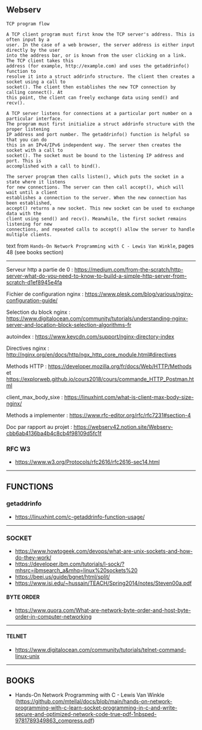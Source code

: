 ## Webserv

```
TCP program flow

A TCP client program must first know the TCP server's address. This is often input by a
user. In the case of a web browser, the server address is either input directly by the user
into the address bar, or is known from the user clicking on a link. The TCP client takes this
address (for example, http://example.com) and uses the getaddrinfo() function to
resolve it into a struct addrinfo structure. The client then creates a socket using a call to
socket(). The client then establishes the new TCP connection by calling connect(). At
this point, the client can freely exchange data using send() and recv().

A TCP server listens for connections at a particular port number on a particular interface.
The program must first initialize a struct addrinfo structure with the proper listening
IP address and port number. The getaddrinfo() function is helpful so that you can do
this in an IPv4/IPv6 independent way. The server then creates the socket with a call to
socket(). The socket must be bound to the listening IP address and port. This is
accomplished with a call to bind().

The server program then calls listen(), which puts the socket in a state where it listens
for new connections. The server can then call accept(), which will wait until a client
establishes a connection to the server. When the new connection has been established,
accept() returns a new socket. This new socket can be used to exchange data with the
client using send() and recv(). Meanwhile, the first socket remains listening for new
connections, and repeated calls to accept() allow the server to handle multiple clients.
```
text from ```Hands-On Network Programming with C - Lewis Van Winkle```, pages 48 (see books section)


---------------------------------------------------------------------------------------------------------------

Serveur http a partie de 0 : https://medium.com/from-the-scratch/http-server-what-do-you-need-to-know-to-build-a-simple-http-server-from-scratch-d1ef8945e4fa

Fichier de configuration nginx : https://www.plesk.com/blog/various/nginx-configuration-guide/

Selection du block nginx : https://www.digitalocean.com/community/tutorials/understanding-nginx-server-and-location-block-selection-algorithms-fr

autoindex : https://www.keycdn.com/support/nginx-directory-index

Directives nginx : http://nginx.org/en/docs/http/ngx_http_core_module.html#directives

Methods HTTP : https://developer.mozilla.org/fr/docs/Web/HTTP/Methods
et https://explorweb.github.io/cours2018/cours/commande_HTTP_Postman.html

client_max_body_sixe : https://linuxhint.com/what-is-client-max-body-size-nginx/

Methods a implementer : https://www.rfc-editor.org/rfc/rfc7231#section-4

Doc par rapport au projet : https://webserv42.notion.site/Webserv-cbb6ab4136ba4b4c8cb4f98109d5fc1f

### RFC W3

- https://www.w3.org/Protocols/rfc2616/rfc2616-sec14.html


-----------------------------------------------------------------------------------------------------

## FUNCTIONS
### getaddrinfo
- https://linuxhint.com/c-getaddrinfo-function-usage/


---------------------------------------------------------------------------------------------------

### SOCKET
- https://www.howtogeek.com/devops/what-are-unix-sockets-and-how-do-they-work/
- https://developer.ibm.com/tutorials/l-sock/?mhsrc=ibmsearch_a&mhq=linux%20sockets%20 </br>
- https://beej.us/guide/bgnet/html/split/
- https://www.isi.edu/~hussain/TEACH/Spring2014/notes/Steven00a.pdf

#### BYTE ORDER
- https://www.quora.com/What-are-network-byte-order-and-host-byte-order-in-computer-networking

------------------------------------------------------------------------------------------------------

#### TELNET
- https://www.digitalocean.com/community/tutorials/telnet-command-linux-unix

-------------------------------------------------------------------------------------------------------

## BOOKS
- Hands-On Network Programming with C - Lewis Van Winkle (https://github.com/mtellal/docs/blob/main/hands-on-network-programming-with-c-learn-socket-programming-in-c-and-write-secure-and-optimized-network-code-true-pdf-1nbsped-9781789349863_compress.pdf)
